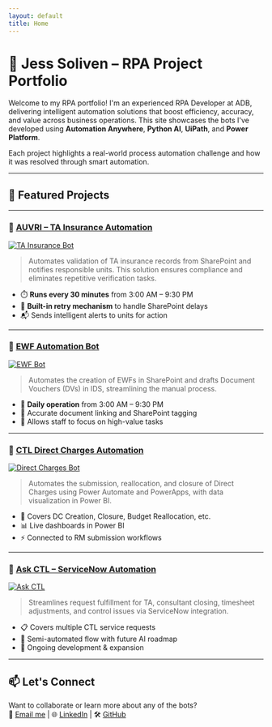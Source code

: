 ```yaml
---
layout: default
title: Home
---
```


# 🤖 Jess Soliven – RPA Project Portfolio

Welcome to my RPA portfolio! I'm an experienced RPA Developer at ADB, delivering intelligent automation solutions that boost efficiency, accuracy, and value across business operations. This site showcases the bots I've developed using **Automation Anywhere**, **Python AI**, **UiPath**, and **Power Platform**.

Each project highlights a real-world process automation challenge and how it was resolved through smart automation.

---

## 🚀 Featured Projects

---

### 🔹 [AUVRI – TA Insurance Automation](ctl10-ta-insurance/)

[![TA Insurance Bot](/images/ctl10-ta-insurance.png)](ctl10-ta-insurance/)
> Automates validation of TA insurance records from SharePoint and notifies responsible units. This solution ensures compliance and eliminates repetitive verification tasks.

- ⏱️ **Runs every 30 minutes** from 3:00 AM – 9:30 PM  
- 🔁 **Built-in retry mechanism** to handle SharePoint delays  
- 📬 Sends intelligent alerts to units for action

---

### 🔹 [EWF Automation Bot](ctl-ewf-automation/)

[![EWF Bot](/images/ctl-ewf-automation.png)](ctl-ewf-automation/)
> Automates the creation of EWFs in SharePoint and drafts Document Vouchers (DVs) in IDS, streamlining the manual process.

- 📆 **Daily operation** from 3:00 AM – 9:30 PM  
- 🔎 Accurate document linking and SharePoint tagging  
- 💼 Allows staff to focus on high-value tasks

---

### 🔹 [CTL Direct Charges Automation](ctl-direct-charges/)

[![Direct Charges Bot](/images/ctl-direct-charges.png)](ctl-direct-charges/)
> Automates the submission, reallocation, and closure of Direct Charges using Power Automate and PowerApps, with data visualization in Power BI.

- 🧾 Covers DC Creation, Closure, Budget Reallocation, etc.  
- 📊 Live dashboards in Power BI  
- ⚡ Connected to RM submission workflows

---

### 🔹 [Ask CTL – ServiceNow Automation](ask-ctl-servicenow/)

[![Ask CTL](/images/ask-ctl-servicenow.png)](ask-ctl-servicenow/)
> Streamlines request fulfillment for TA, consultant closing, timesheet adjustments, and control issues via ServiceNow integration.

- 📋 Covers multiple CTL service requests  
- 🧠 Semi-automated flow with future AI roadmap  
- 🔄 Ongoing development & expansion

---

## 📫 Let's Connect

Want to collaborate or learn more about any of the bots?  
📧 [Email me](mailto:jesstinesolivenl@gmail.com) | 🌐 [LinkedIn](https://linkedin.com/in/jesstinesoliven) | 🛠️ [GitHub](https://github.com/jess-soliven)


